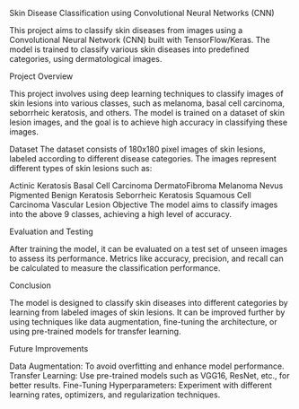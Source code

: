 Skin Disease Classification using Convolutional Neural Networks (CNN)

This project aims to classify skin diseases from images using a Convolutional Neural Network (CNN) built with TensorFlow/Keras. The model is trained to classify various skin diseases into predefined categories, using dermatological images.

Project Overview

This project involves using deep learning techniques to classify images of skin lesions into various classes, such as melanoma, basal cell carcinoma, seborrheic keratosis, and others. The model is trained on a dataset of skin lesion images, and the goal is to achieve high accuracy in classifying these images.

Dataset
The dataset consists of 180x180 pixel images of skin lesions, labeled according to different disease categories. The images represent different types of skin lesions such as:

Actinic Keratosis
Basal Cell Carcinoma
DermatoFibroma
Melanoma
Nevus
Pigmented Benign Keratosis
Seborrheic Keratosis
Squamous Cell Carcinoma
Vascular Lesion
Objective
The model aims to classify images into the above 9 classes, achieving a high level of accuracy.


Evaluation and Testing

After training the model, it can be evaluated on a test set of unseen images to assess its performance. Metrics like accuracy, precision, and recall can be calculated to measure the classification performance.

Conclusion

The model is designed to classify skin diseases into different categories by learning from labeled images of skin lesions. It can be improved further by using techniques like data augmentation, fine-tuning the architecture, or using pre-trained models for transfer learning.

Future Improvements

Data Augmentation: To avoid overfitting and enhance model performance.
Transfer Learning: Use pre-trained models such as VGG16, ResNet, etc., for better results.
Fine-Tuning Hyperparameters: Experiment with different learning rates, optimizers, and regularization techniques.
